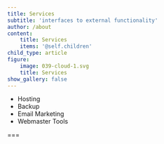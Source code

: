 ```yaml
---
title: Services
subtitle: 'interfaces to external functionality'
author: /about
content:
    title: Services
    items: '@self.children'
child_type: article
figure:
    image: 039-cloud-1.svg
    title: Services
show_gallery: false
---
```


- Hosting
- Backup
- Email Marketing
- Webmaster Tools

===
